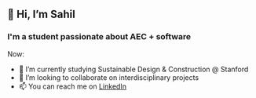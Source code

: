 ## 👋 Hi, I’m Sahil
### I'm a student passionate about AEC + software

Now:
- 🌱 I’m currently studying Sustainable Design & Construction @ Stanford
- 💞️ I’m looking to collaborate on interdisciplinary projects
- 📫 You can reach me on [LinkedIn](https://www.linkedin.com/in/sahil-tadwalkar/)

<!---
stadwalkar/stadwalkar is a ✨ special ✨ repository because its `README.md` (this file) appears on your GitHub profile.
You can click the Preview link to take a look at your changes.
--->
